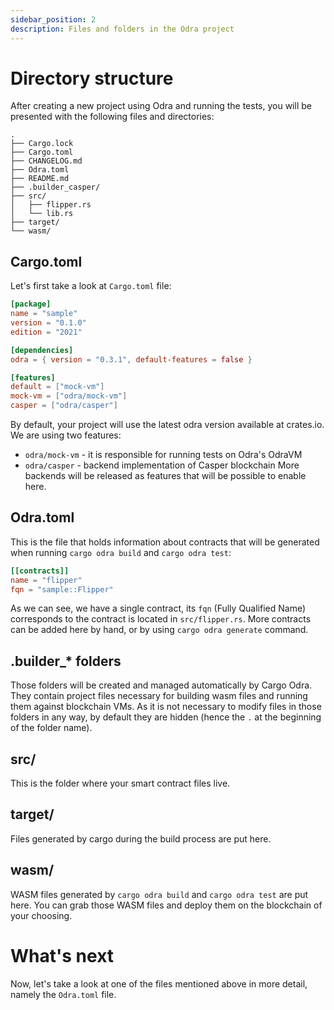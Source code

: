 ```yaml
---
sidebar_position: 2
description: Files and folders in the Odra project
---
```


# Directory structure

After creating a new project using Odra and running the tests, you will be presented with the
following files and directories:

```
.
├── Cargo.lock
├── Cargo.toml
├── CHANGELOG.md
├── Odra.toml
├── README.md
├── .builder_casper/
├── src/
│   ├── flipper.rs
│   └── lib.rs
├── target/
└── wasm/
```

## Cargo.toml
Let's first take a look at `Cargo.toml` file:

```toml
[package]
name = "sample"
version = "0.1.0"
edition = "2021"

[dependencies]
odra = { version = "0.3.1", default-features = false }

[features]
default = ["mock-vm"]
mock-vm = ["odra/mock-vm"]
casper = ["odra/casper"]
```

By default, your project will use the latest odra version available at crates.io. We are using two features:
- `odra/mock-vm` - it is responsible for running tests on Odra's OdraVM
- `odra/casper` - backend implementation of Casper blockchain
  More backends will be released as features that will be possible to enable here.

## Odra.toml
This is the file that holds information about contracts that will be generated when running `cargo odra build` and
`cargo odra test`:

```toml
[[contracts]]
name = "flipper"
fqn = "sample::Flipper"
```

As we can see, we have a single contract, its `fqn` (Fully Qualified Name) corresponds to
the contract is located in `src/flipper.rs`.
More contracts can be added here by hand, or by using `cargo odra generate` command.

## .builder_* folders
Those folders will be created and managed automatically by Cargo Odra. They contain project files necessary
for building wasm files and running them against blockchain VMs. As it is not necessary to modify
files in those folders in any way, by default they are hidden (hence the `.` at the beginning of the
folder name).

## src/
This is the folder where your smart contract files live.

## target/
Files generated by cargo during the build process are put here.

## wasm/
WASM files generated by `cargo odra build` and `cargo odra test` are put here. You can grab those WASM files
and deploy them on the blockchain of your choosing.

# What's next
Now, let's take a look at one of the files mentioned above in more detail,
namely the `Odra.toml` file.
